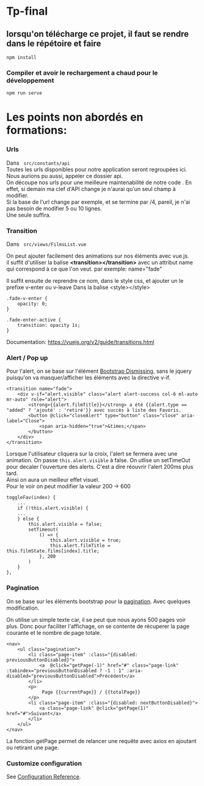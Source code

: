 # Tp-final

## lorsqu'on télécharge ce projet, il faut se rendre dans le répétoire et faire
```
npm install
```

### Compiler et avoir le rechargement a chaud pour le développement
```
npm run serve
```

# Les points non abordés en formations:

### Urls

Dans ``` src/constants/api```  
Toutes les urls disponibles pour notre application seront regroupées ici.  
Nous aurions pu aussi, appeler ce dossier api.  
On découpe nos urls pour une meilleure maintenabilité de notre code . En effet,  si demain ma clef d'API change je n'aurai qu'un seul champ à modifier.  
Si la base de l'url change par exemple, et se termine par /4, pareil, je n'ai pas besoin de modifier 5 ou 10 lignes.  
Une seule suffira.

### Transition 

Dans ``` src/views/FilmsList.vue``` 
 
On peut ajouter facilement des animations sur nos éléments avec vue.js.  
il suffit d'utiliser la balise **&lt;transition&gt;&lt;/transition&gt;** avec un attribut name qui correspond à ce que l'on veut. 
par exemple: name="fade"

Il suffit ensuite de reprendre ce nom, dans le style css, et ajouter un le prefixe v-enter ou v-leave
Dans la balise &lt;style&gt;&lt;/style&gt;
```
.fade-v-enter { 
    opacity: 0; 
}

.fade-enter-active { 
    transition: opacity 1s; 
}

```
Documentation:
https://vuejs.org/v2/guide/transitions.html

### Alert / Pop up
Pour l'alert, on se base sur l'élément [Bootstrap Dismissing](https://getbootstrap.com/docs/4.0/components/alerts/#dismissing), sans le jquery puisqu'on va masquer/afficher les éléments avec la directive v-if.

```
<transition name="fade">
    <div v-if="alert.visible" class="alert alert-success col-6 ml-auto mr-auto" role="alert">
        <strong>{{alert.filmTitle}}</strong> a été {{alert.type == "added" ? 'ajouté' : 'retiré'}} avec succès à liste des Favoris.
        <button @click="closeAlert" type="button" class="close" aria-label="Close">
            <span aria-hidden="true">&times;</span>
        </button>
    </div>
</transition>
```

Lorsque l'utilisateur cliquera sur la croix, l'alert se fermera avec une animation.
On passe ```this.alert.visible``` à false. 
On utlise un setTimeOut pour decaler l'ouverture des alerts. C'est a dire réouvrir l'alert 200ms plus tard.  
Ainsi on aura un meilleur effet visuel.  
Pour le voir on peut modifier la valeur 200 -> 600 

```
toggleFav(index) {
    ...
    if (!this.alert.visible) {
    ...
    } else {
        this.alert.visible = false;
        setTimeout(
            () => {
                this.alert.visible = true;
                this.alert.filmTitle = this.filmState.films[index].title;
            }, 200
        )
    }
},
```

### Pagination

On se base sur les éléments bootstrap pour la [pagination](https://getbootstrap.com/docs/4.0/components/pagination/#disabled-and-active-states). Avec quelques modification. 

On utilise un simple texte car, il se peut que nous ayons 500 pages voir plus. Donc pour faciliter l'affichage, on se contente de récuperer la page courante et le nombre de page totale.
 
```
<nav>
    <ul class="pagination">
        <li class="page-item" :class="{disabled: previousButtonDisabled}">
            <a  @click="getPage(-1)" href="#" class="page-link" :tabindex="previousButtonDisabled ? -1 : 1" :aria-disabled="previousButtonDisabled">Précédent</a>
        </li>
        <p>
             Page {{currentPage}} / {{totalPage}}
        </p>
        <li class="page-item" :class="{disabled: nextButtonDisabled}">
            <a class="page-link" @click="getPage(1)" href="#">Suivant</a>
        </li>
    </ul>
</nav>
```
La fonction getPage permet de relancer une requête avec axios en ajoutant ou retirant une page. 

### Customize configuration
See [Configuration Reference](https://cli.vuejs.org/config/).
